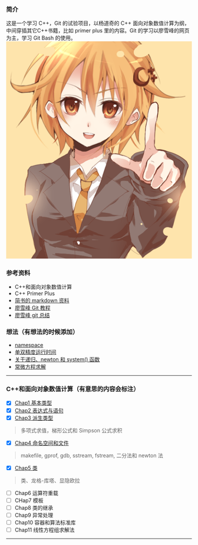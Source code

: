 ### 简介

这是一个学习 C++，Git 的试验项目，以杨道奇的 C++ 面向对象数值计算为纲，中间穿插其它C++书籍，比如 primer plus 里的内容。Git 的学习以廖雪峰的网页为主，学习 Git Bash 的使用。
![C++娘](/C++.png '装载boost，准备起飞吧，少年')

### 参考资料
- C++和面向对象数值计算
- C++ Primer Plus
- [简书的 markdown 资料](https://www.jianshu.com/p/191d1e21f7ed '简明 markdown 教程')
- [廖雪峰 Git 教程](https://www.liaoxuefeng.com/wiki/0013739516305929606dd18361248578c67b8067c8c017b000 '较详细的 git 教程')
- [廖雪峰 git 总结](https://github.com/hongiii/gitNotes_from_Liao '有 md 和 pdf 格式')

### 想法（有想法的时候添加）
- [namespace](/Chap4/a_few_thought.md 'Chap4 相关')
- [单双精度运行时间](/Chap4/about_runtime.md '单双精度运行时间')
- [关于递归、newton 和 system() 函数](/Chap4/recur_newton_system.md '关于递归、newton 和 system() 函数')
- [常微方程求解](/Chap5/thoughts.md '常微分方程数值解')
---
### C++和面向对象数值计算（有意思的内容会标注）
- [x] [Chap1  基本类型](/Chap1)
- [x] [Chap2  表达式与语句](/Chap2)
- [x] [Chap3  派生类型](/Chap3)
> 多项式求值，梯形公式和 Simpson 公式求积
- [x] [Chap4  命名空间和文件](/Chap4)
> makefile, gprof, gdb, sstream, fstream, 二分法和 newton 法
- [x] [Chap5  类](/Chap5)
> 类、龙格-库塔、显隐欧拉
- [ ] Chap6  运算符重载
- [ ] CHap7  模板
- [ ] Chap8  类的继承
- [ ] Chap9 异常处理
- [ ] Chap10 容器和算法标准库
- [ ] Chap11 线性方程组求解法
---